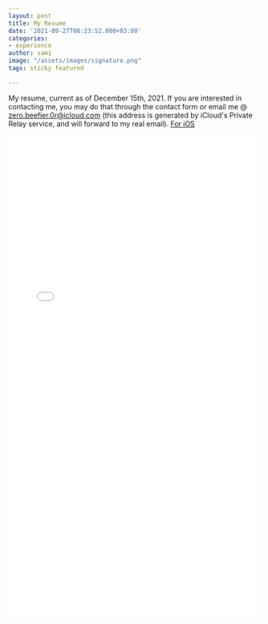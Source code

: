 ```yaml
---
layout: post
title: My Resume
date: '2021-09-27T08:23:52.000+03:00'
categories:
- experience
author: sami
image: "/assets/images/signature.png"
tags: sticky featured

---
```

My resume, current as of December 15th, 2021.  If you are interested in contacting me, you may do that through the contact form or email me @ zero.beefier.0r@icloud.com (this address is generated by iCloud's Private Relay service, and will forward to my real email). [For iOS](../assets/files/resume.pdf)

<embed src="/assets/files/resume.pdf" type="application/pdf" style="width: 100%; height: 100vw"/>